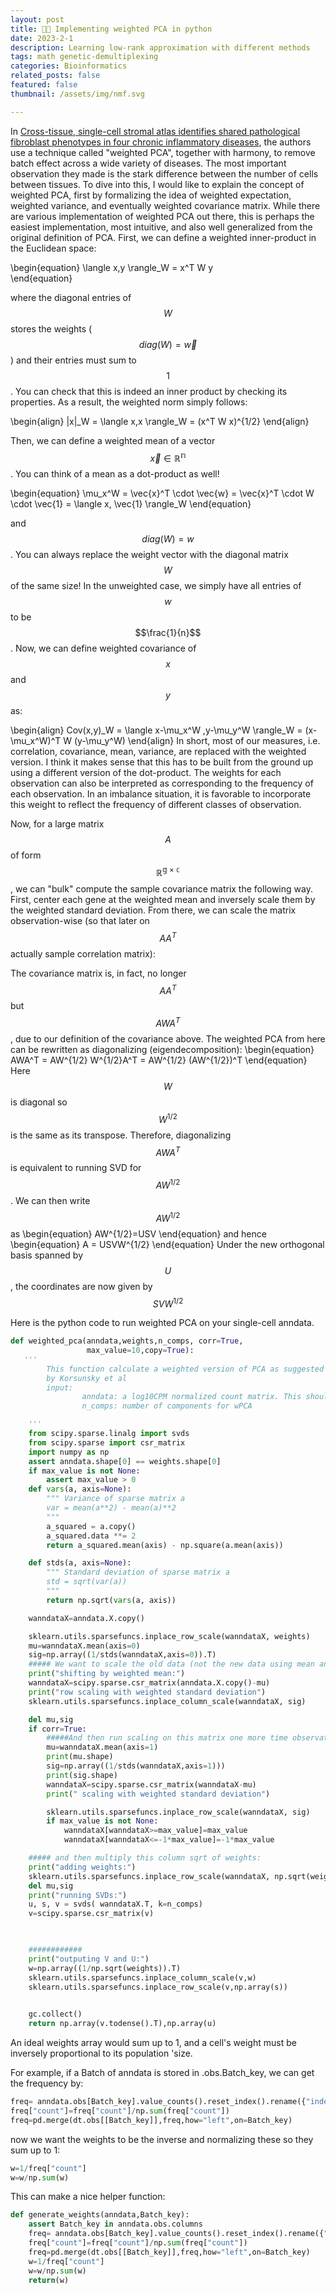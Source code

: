 ```yaml
---
layout: post
title: 📢📏 Implementing weighted PCA in python
date: 2023-2-1
description: Learning low-rank approximation with different methods
tags: math genetic-demultiplexing
categories: Bioinformatics
related_posts: false
featured: false
thumbnail: /assets/img/nmf.svg

---
```


In [Cross-tissue, single-cell stromal atlas identifies shared pathological fibroblast phenotypes in four chronic inflammatory diseases](https://doi.org/10.1016/j.medj.2022.05.002), 
the authors use a technique called "weighted PCA", together with harmony, 
to remove batch effect across a wide variety of diseases. 
The most important observation they made is the stark difference between the number of cells between tissues. 
To dive into this, I would like to explain the concept of weighted PCA, first by formalizing  the idea of weighted expectation, weighted variance, and eventually weighted covariance matrix. While there are various implementation of weighted PCA out there, this is perhaps the easiest implementation, most intuitive, and also well generalized from the original definition of PCA. 
 First, we can define a weighted inner-product in the Euclidean space: 

\begin{equation}
    \langle x,y \rangle_W = x^T W y  
\end{equation}

where the diagonal entries of $$W$$ stores the weights ($$diag(W)=\vec{w}$$) and their entries must sum to $$1$$. You can check that this is indeed an inner product by checking its properties. As a result, the weighted norm simply follows:

\begin{align}
    \|x\|_W = \langle x,x \rangle_W = (x^T W x)^{1/2} 
\end{align}

Then, we  can define a weighted mean of a vector $$ \vec{x} \in \mathbb{R^n} $$. You can think of a mean as a dot-product as well!

\begin{equation}
    \mu_x^W  = \vec{x}^T \cdot \vec{w}  = \vec{x}^T \cdot W \cdot  \vec{1} = \langle x, \vec{1} \rangle_W 
\end{equation}

and $$diag(W)=w$$. You can always replace the weight vector with the diagonal matrix $$W$$ of the same size!
In the unweighted case, we simply have all entries of $$w$$ to be $$\frac{1}{n}$$.
Now, we can define weighted covariance  of $$x$$ and $$y$$ as:

\begin{align}
    Cov(x,y)_W = \langle x-\mu_x^W ,y-\mu_y^W \rangle_W  = (x-\mu_x^W)^T W (y-\mu_y^W)
\end{align}
In short, most of our measures, i.e. correlation, covariance, mean, variance, are replaced with the weighted version. I think it makes sense that this has to be built from the ground up using a different version of the dot-product.
The weights for each observation can also be interpreted as corresponding to the frequency of each observation. In an imbalance situation, it is favorable to  incorporate this weight to reflect the frequency of different classes of observation. 

Now, for a large matrix $$A$$ of form $$\mathbb{R^{g \times c }}$$, we can "bulk" compute the sample covariance matrix the following way. First, 
center each gene at the weighted mean and inversely scale them by the weighted standard deviation. From there, we can scale the matrix observation-wise
 (so that later on $$AA^T$$  actually sample correlation matrix):

The covariance matrix is, in fact, no longer $$AA^T$$ but $$AWA^T$$, due to our definition of the covariance above. The weighted PCA from here can be rewritten as diagonalizing (eigendecomposition):
\begin{equation}
AWA^T = AW^{1/2} W^{1/2}A^T = AW^{1/2} (AW^{1/2})^T
\end{equation}
Here $$W$$ is diagonal so $$W^{1/2}$$ is the same as its transpose.
Therefore, diagonalizing $$AWA^T$$ is equivalent  to running SVD for  $$AW^{1/2}$$. We can then write $$AW^{1/2}$$ as
\begin{equation}
AW^{1/2}=USV
\end{equation}
and hence
\begin{equation}
A = USVW^{1/2}
\end{equation}
Under the new orthogonal basis spanned by $$U$$, the coordinates are   now given by  $$SVW^{1/2}$$ 

Here is the python code to run weighted PCA on your single-cell anndata. 
```python
def weighted_pca(anndata,weights,n_comps, corr=True,
                 max_value=10,copy=True):
   '''
        This function calculate a weighted version of PCA as suggested in https://doi.org/10.1016/j.medj.2022.05.002
        by Korsunsky et al
        input:
                anndata: a log10CPM normalized count matrix. This should not be scaled in any ways
                n_comps: number of components for wPCA

    '''
    from scipy.sparse.linalg import svds
    from scipy.sparse import csr_matrix
    import numpy as np
    assert anndata.shape[0] == weights.shape[0]
    if max_value is not None:
        assert max_value > 0
    def vars(a, axis=None):
        """ Variance of sparse matrix a
        var = mean(a**2) - mean(a)**2
        """
        a_squared = a.copy()
        a_squared.data **= 2
        return a_squared.mean(axis) - np.square(a.mean(axis))

    def stds(a, axis=None):
        """ Standard deviation of sparse matrix a
        std = sqrt(var(a))
        """
        return np.sqrt(vars(a, axis))

    wanndataX=anndata.X.copy()

    sklearn.utils.sparsefuncs.inplace_row_scale(wanndataX, weights)
    mu=wanndataX.mean(axis=0)
    sig=np.array((1/stds(wanndataX,axis=0)).T)
    ##### We want to scale the old data (not the new data using mean and std of the new data):
    print("shifting by weighted mean:")
    wanndataX=scipy.sparse.csr_matrix(anndata.X.copy()-mu)
    print("row scaling with weighted standard deviation")
    sklearn.utils.sparsefuncs.inplace_column_scale(wanndataX, sig)

    del mu,sig
    if corr=True:
        #####And then run scaling on this matrix one more time observation-wise:
        mu=wanndataX.mean(axis=1)
        print(mu.shape)
        sig=np.array((1/stds(wanndataX,axis=1)))
        print(sig.shape)
        wanndataX=scipy.sparse.csr_matrix(wanndataX-mu)
        print(" scaling with weighted standard deviation")

        sklearn.utils.sparsefuncs.inplace_row_scale(wanndataX, sig)
        if max_value is not None:
            wanndataX[wanndataX>=max_value]=max_value
            wanndataX[wanndataX<=-1*max_value]=-1*max_value

    ##### and then multiply this column sqrt of weights:
    print("adding weights:")
    sklearn.utils.sparsefuncs.inplace_row_scale(wanndataX, np.sqrt(weights))
    del mu,sig
    print("running SVDs:")
    u, s, v = svds( wanndataX.T, k=n_comps)
    v=scipy.sparse.csr_matrix(v)
    


    ############ 
    print("outputing V and U:")
    w=np.array((1/np.sqrt(weights)).T)
    sklearn.utils.sparsefuncs.inplace_column_scale(v,w)
    sklearn.utils.sparsefuncs.inplace_row_scale(v,np.array(s))

    
    gc.collect()
    return np.array(v.todense().T),np.array(u)

```

An ideal weights array would sum up to 1, and a cell's weight must be inversely proportional to its population 'size. 

For example, if a Batch of anndata is stored in .obs.Batch_key, we can get the frequency by:
```python
freq= anndata.obs[Batch_key].value_counts().reset_index().rename({"index":Batch_key,Batch_key:"count"},axis=1)
freq["count"]=freq["count"]/np.sum(freq["count"])
freq=pd.merge(dt.obs[[Batch_key]],freq,how="left",on=Batch_key)
``` 
now we want the weights to be the inverse and normalizing these so they sum up to 1:
```python
w=1/freq["count"]
w=w/np.sum(w)
```
This can make a nice helper function:

```python
def generate_weights(anndata,Batch_key):
    assert Batch_key in anndata.obs.columns
    freq= anndata.obs[Batch_key].value_counts().reset_index().rename({"index":Batch_key,Batch_key:"count"},axis=1)
    freq["count"]=freq["count"]/np.sum(freq["count"])
    freq=pd.merge(dt.obs[[Batch_key]],freq,how="left",on=Batch_key)
    w=1/freq["count"]
    w=w/np.sum(w)
    return(w)
```
